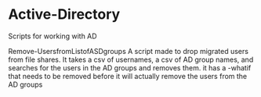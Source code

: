 # Active-Directory
Scripts for working with AD

Remove-UsersfromListofASDgroups
A script made to drop migrated users from file shares. It takes a csv of usernames, a csv of AD group names, and searches for the users in the AD groups and removes them. it has a -whatif that needs to be removed before it will actually remove the users from the AD groups
